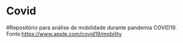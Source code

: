 # Covid
#Repositório para análise de mobilidade durante pandemia COVID19. Fonte:https://www.apple.com/covid19/mobility 

